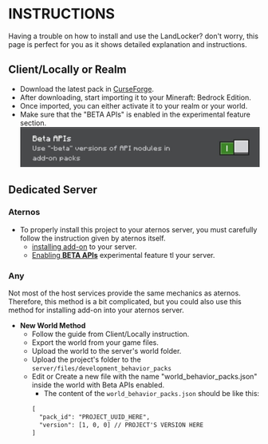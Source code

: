 # INSTRUCTIONS
Having a trouble on how to install and use the LandLocker? don't worry, this page is perfect for you as it shows detailed explanation and instructions.

## Client/Locally or Realm
- Download the latest pack in [CurseForge](https://www.curseforge.com/minecraft-bedrock/addons/landlocker).
- After downloading, start importing it to your Mineraft: Bedrock Edition.
- Once imported, you can either activate it to your realm or your world.
- Make sure that the "BETA APIs" is enabled in the experimental feature section.
![BETA APIs](images/beta_apis.jpg)

## Dedicated Server
### Aternos
- To properly install this project to your aternos server, you must carefully follow the instruction given by aternos itself.
  - [installing add-on](https://support.aternos.org/hc/en-us/articles/360042095232-Installing-addons-Minecraft-Bedrock-Edition) to your server.
  - [Enabling **BETA APIs**](https://support.aternos.org/hc/en-us/articles/4407553257873-Enabling-experimental-gameplay-Minecraft-Bedrock-Edition) experimental feature tl your server.
### Any
Not most of the host services provide the same mechanics as aternos. Therefore, this method is a bit complicated, but you could also use this method for installing add-on into your aternos server.
- **New World Method**
  - Follow the guide from Client/Locally instruction.
  - Export the world from your game files.
  - Upload the world to the server's world folder.
  - Upload the project's folder to the `server/files/development_behavior_packs`
  - Edit or Create a new file with the name "world_behavior_packs.json" inside the world with Beta APIs enabled.
    - The content of the `world_behavior_packs.json` should be like this:
    ```
    [
      "pack_id": "PROJECT_UUID_HERE",
      "version": [1, 0, 0] // PROJECT'S VERSION HERE
    ]
    ```